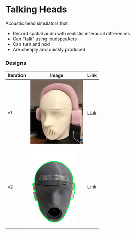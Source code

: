 # Talking Heads
Acoustic head simulators that:
- Record spatial audio with realistic interaural differences
- Can "talk" using loudspeakers
- Can turn and nod
- Are cheaply and quickly produced

### Designs
| Iteration | Image | Link |
| --- | --- | --- |
| v1 | <img alt="Prototype of talking head v1" src="./models/v1/images/PhotoHeadset.png" height="200px" /> | [Link](./models/v1) |
| v2 | <img alt="Prototype of talking head v1" src="./models/v2/images/PrototypeFront.png" height="250px" /> | [Link](./models/v2) |